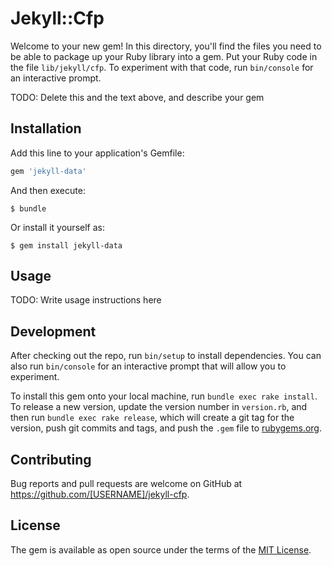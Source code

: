 # Jekyll::Cfp

Welcome to your new gem! In this directory, you'll find the files you need to be able to package up your Ruby library into a gem. Put your Ruby code in the file `lib/jekyll/cfp`. To experiment with that code, run `bin/console` for an interactive prompt.

TODO: Delete this and the text above, and describe your gem

## Installation

Add this line to your application's Gemfile:

```ruby
gem 'jekyll-data'
```

And then execute:

    $ bundle

Or install it yourself as:

    $ gem install jekyll-data

## Usage

TODO: Write usage instructions here

## Development

After checking out the repo, run `bin/setup` to install dependencies. You can also run `bin/console` for an interactive prompt that will allow you to experiment.

To install this gem onto your local machine, run `bundle exec rake install`. To release a new version, update the version number in `version.rb`, and then run `bundle exec rake release`, which will create a git tag for the version, push git commits and tags, and push the `.gem` file to [rubygems.org](https://rubygems.org).

## Contributing

Bug reports and pull requests are welcome on GitHub at https://github.com/[USERNAME]/jekyll-cfp.

## License

The gem is available as open source under the terms of the [MIT License](http://opensource.org/licenses/MIT).
